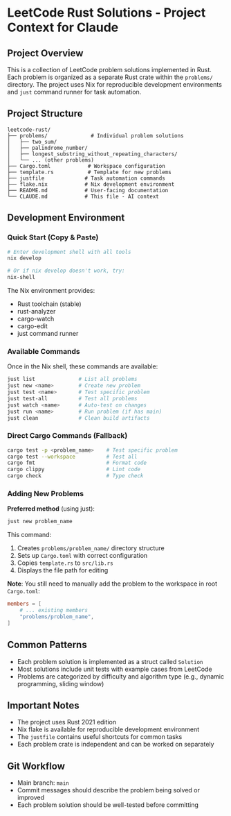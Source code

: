 # LeetCode Rust Solutions - Project Context for Claude

## Project Overview
This is a collection of LeetCode problem solutions implemented in Rust. Each problem is organized as a separate Rust crate within the `problems/` directory. The project uses Nix for reproducible development environments and `just` command runner for task automation.

## Project Structure
```
leetcode-rust/
├── problems/              # Individual problem solutions
│   ├── two_sum/
│   ├── palindrome_number/
│   ├── longest_substring_without_repeating_characters/
│   └── ... (other problems)
├── Cargo.toml            # Workspace configuration
├── template.rs           # Template for new problems
├── justfile             # Task automation commands
├── flake.nix            # Nix development environment
├── README.md            # User-facing documentation
└── CLAUDE.md            # This file - AI context
```

## Development Environment

### Quick Start (Copy & Paste)
```bash
# Enter development shell with all tools
nix develop

# Or if nix develop doesn't work, try:
nix-shell
```

The Nix environment provides:
- Rust toolchain (stable)
- rust-analyzer
- cargo-watch
- cargo-edit
- just command runner

### Available Commands
Once in the Nix shell, these commands are available:

```bash
just list              # List all problems
just new <name>        # Create new problem
just test <name>       # Test specific problem
just test-all          # Test all problems
just watch <name>      # Auto-test on changes
just run <name>        # Run problem (if has main)
just clean             # Clean build artifacts
```

### Direct Cargo Commands (Fallback)
```bash
cargo test -p <problem_name>    # Test specific problem
cargo test --workspace          # Test all
cargo fmt                       # Format code
cargo clippy                    # Lint code
cargo check                     # Type check
```

### Adding New Problems
**Preferred method** (using just):
```bash
just new problem_name
```

This command:
1. Creates `problems/problem_name/` directory structure
2. Sets up `Cargo.toml` with correct configuration
3. Copies `template.rs` to `src/lib.rs`
4. Displays the file path for editing

**Note**: You still need to manually add the problem to the workspace in root `Cargo.toml`:
```toml
members = [
    # ... existing members
    "problems/problem_name",
]
```

## Common Patterns
- Each problem solution is implemented as a struct called `Solution`
- Most solutions include unit tests with example cases from LeetCode
- Problems are categorized by difficulty and algorithm type (e.g., dynamic programming, sliding window)

## Important Notes
- The project uses Rust 2021 edition
- Nix flake is available for reproducible development environment
- The `justfile` contains useful shortcuts for common tasks
- Each problem crate is independent and can be worked on separately

## Git Workflow
- Main branch: `main`
- Commit messages should describe the problem being solved or improved
- Each problem solution should be well-tested before committing